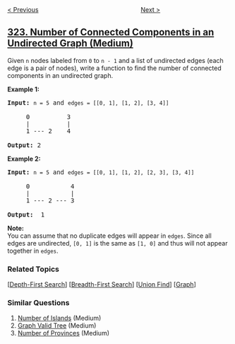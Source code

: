 <!--|This file generated by command(leetcode description); DO NOT EDIT.    |-->
<!--+----------------------------------------------------------------------+-->
<!--|@author    openset <openset.wang@gmail.com>                           |-->
<!--|@link      https://github.com/openset                                 |-->
<!--|@home      https://github.com/openset/leetcode                        |-->
<!--+----------------------------------------------------------------------+-->

[< Previous](../coin-change "Coin Change")
　　　　　　　　　　　　　　　　
[Next >](../wiggle-sort-ii "Wiggle Sort II")

## [323. Number of Connected Components in an Undirected Graph (Medium)](https://leetcode.com/problems/number-of-connected-components-in-an-undirected-graph "无向图中连通分量的数目")

<p>Given <code>n</code> nodes labeled from <code>0</code> to <code>n - 1</code> and a list of undirected edges (each edge is a pair of nodes), write a function to find the number of connected components in an undirected graph.</p>

<p><b>Example 1:</b></p>

<pre>
<strong>Input: </strong><code>n = 5</code> and <code>edges = [[0, 1], [1, 2], [3, 4]]</code>

     0          3
     |          |
     1 --- 2    4 

<strong>Output: </strong>2
</pre>

<p><b>Example 2:</b></p>

<pre>
<strong>Input: </strong><code>n = 5</code> and <code>edges = [[0, 1], [1, 2], [2, 3], [3, 4]]</code>

     0           4
     |           |
     1 --- 2 --- 3

<strong>Output:&nbsp;&nbsp;</strong>1
</pre>

<p><b>Note:</b><br />
You can assume that no duplicate edges will appear in <code>edges</code>. Since all edges are undirected, <code>[0, 1]</code> is the same as <code>[1, 0]</code> and thus will not appear together in <code>edges</code>.</p>

### Related Topics
  [[Depth-First Search](../../tag/depth-first-search/README.md)]
  [[Breadth-First Search](../../tag/breadth-first-search/README.md)]
  [[Union Find](../../tag/union-find/README.md)]
  [[Graph](../../tag/graph/README.md)]

### Similar Questions
  1. [Number of Islands](../number-of-islands) (Medium)
  1. [Graph Valid Tree](../graph-valid-tree) (Medium)
  1. [Number of Provinces](../number-of-provinces) (Medium)
